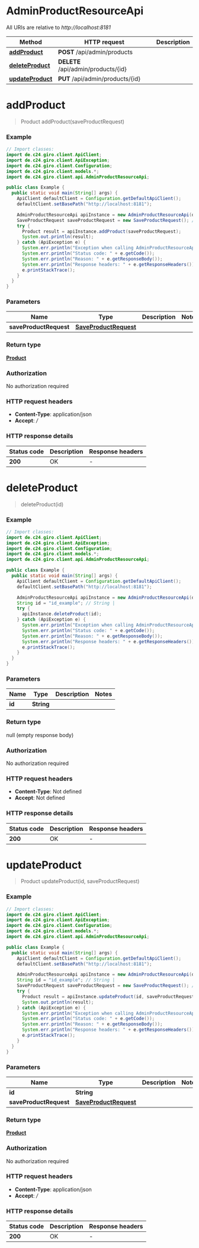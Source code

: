 # AdminProductResourceApi

All URIs are relative to *http://localhost:8181*

| Method | HTTP request | Description |
|------------- | ------------- | -------------|
| [**addProduct**](AdminProductResourceApi.md#addProduct) | **POST** /api/admin/products |  |
| [**deleteProduct**](AdminProductResourceApi.md#deleteProduct) | **DELETE** /api/admin/products/{id} |  |
| [**updateProduct**](AdminProductResourceApi.md#updateProduct) | **PUT** /api/admin/products/{id} |  |


<a name="addProduct"></a>
# **addProduct**
> Product addProduct(saveProductRequest)



### Example
```java
// Import classes:
import de.c24.giro.client.ApiClient;
import de.c24.giro.client.ApiException;
import de.c24.giro.client.Configuration;
import de.c24.giro.client.models.*;
import de.c24.giro.client.api.AdminProductResourceApi;

public class Example {
  public static void main(String[] args) {
    ApiClient defaultClient = Configuration.getDefaultApiClient();
    defaultClient.setBasePath("http://localhost:8181");

    AdminProductResourceApi apiInstance = new AdminProductResourceApi(defaultClient);
    SaveProductRequest saveProductRequest = new SaveProductRequest(); // SaveProductRequest | 
    try {
      Product result = apiInstance.addProduct(saveProductRequest);
      System.out.println(result);
    } catch (ApiException e) {
      System.err.println("Exception when calling AdminProductResourceApi#addProduct");
      System.err.println("Status code: " + e.getCode());
      System.err.println("Reason: " + e.getResponseBody());
      System.err.println("Response headers: " + e.getResponseHeaders());
      e.printStackTrace();
    }
  }
}
```

### Parameters

| Name | Type | Description  | Notes |
|------------- | ------------- | ------------- | -------------|
| **saveProductRequest** | [**SaveProductRequest**](SaveProductRequest.md)|  | |

### Return type

[**Product**](Product.md)

### Authorization

No authorization required

### HTTP request headers

 - **Content-Type**: application/json
 - **Accept**: */*

### HTTP response details
| Status code | Description | Response headers |
|-------------|-------------|------------------|
| **200** | OK |  -  |

<a name="deleteProduct"></a>
# **deleteProduct**
> deleteProduct(id)



### Example
```java
// Import classes:
import de.c24.giro.client.ApiClient;
import de.c24.giro.client.ApiException;
import de.c24.giro.client.Configuration;
import de.c24.giro.client.models.*;
import de.c24.giro.client.api.AdminProductResourceApi;

public class Example {
  public static void main(String[] args) {
    ApiClient defaultClient = Configuration.getDefaultApiClient();
    defaultClient.setBasePath("http://localhost:8181");

    AdminProductResourceApi apiInstance = new AdminProductResourceApi(defaultClient);
    String id = "id_example"; // String | 
    try {
      apiInstance.deleteProduct(id);
    } catch (ApiException e) {
      System.err.println("Exception when calling AdminProductResourceApi#deleteProduct");
      System.err.println("Status code: " + e.getCode());
      System.err.println("Reason: " + e.getResponseBody());
      System.err.println("Response headers: " + e.getResponseHeaders());
      e.printStackTrace();
    }
  }
}
```

### Parameters

| Name | Type | Description  | Notes |
|------------- | ------------- | ------------- | -------------|
| **id** | **String**|  | |

### Return type

null (empty response body)

### Authorization

No authorization required

### HTTP request headers

 - **Content-Type**: Not defined
 - **Accept**: Not defined

### HTTP response details
| Status code | Description | Response headers |
|-------------|-------------|------------------|
| **200** | OK |  -  |

<a name="updateProduct"></a>
# **updateProduct**
> Product updateProduct(id, saveProductRequest)



### Example
```java
// Import classes:
import de.c24.giro.client.ApiClient;
import de.c24.giro.client.ApiException;
import de.c24.giro.client.Configuration;
import de.c24.giro.client.models.*;
import de.c24.giro.client.api.AdminProductResourceApi;

public class Example {
  public static void main(String[] args) {
    ApiClient defaultClient = Configuration.getDefaultApiClient();
    defaultClient.setBasePath("http://localhost:8181");

    AdminProductResourceApi apiInstance = new AdminProductResourceApi(defaultClient);
    String id = "id_example"; // String | 
    SaveProductRequest saveProductRequest = new SaveProductRequest(); // SaveProductRequest | 
    try {
      Product result = apiInstance.updateProduct(id, saveProductRequest);
      System.out.println(result);
    } catch (ApiException e) {
      System.err.println("Exception when calling AdminProductResourceApi#updateProduct");
      System.err.println("Status code: " + e.getCode());
      System.err.println("Reason: " + e.getResponseBody());
      System.err.println("Response headers: " + e.getResponseHeaders());
      e.printStackTrace();
    }
  }
}
```

### Parameters

| Name | Type | Description  | Notes |
|------------- | ------------- | ------------- | -------------|
| **id** | **String**|  | |
| **saveProductRequest** | [**SaveProductRequest**](SaveProductRequest.md)|  | |

### Return type

[**Product**](Product.md)

### Authorization

No authorization required

### HTTP request headers

 - **Content-Type**: application/json
 - **Accept**: */*

### HTTP response details
| Status code | Description | Response headers |
|-------------|-------------|------------------|
| **200** | OK |  -  |

